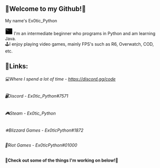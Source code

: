 ## 🐍Welcome to my Github!🐍  
My name's Ex0tic_Python

![terminal.png](https://github.com/Ex0tic-Python/Ex0tic-Python/blob/main/terminal.png?raw=true)
 I'm an intermediate beginner who programs in Python and am learning Java.  
🕹I enjoy playing video games, mainly FPS's such as R6, Overwatch, COD, etc.

## 🔗Links:  
###### 💻*Where I spend a lot of time - https://discord.gg/code*
###### 🖥*Discord - Ex0tic_Python#7571*  
###### 🎮*Steam - Ex0tic_Python*  
###### ❄*Blizzard Games - Ex0ticPython#1872*  
###### 👊*Riot Games - Ex0ticPython#01000*  

#### 🔻Check out some of the things I'm working on below!🔻
